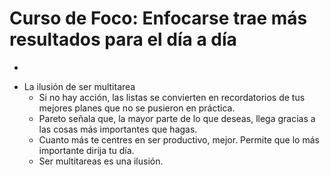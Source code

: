 # Curso de Foco: Enfocarse trae más resultados para el día a día
- []()

* La ilusión de ser multitarea
  - Si no hay acción, las listas se convierten en recordatorios de tus mejores planes que no se pusieron en práctica.
  - Pareto señala que, la mayor parte de lo que deseas, llega gracias a las cosas más importantes que hagas.
  - Cuanto más te centres en ser productivo, mejor. Permite que lo más importante dirija tu día.
  - Ser multitareas es una ilusión.
